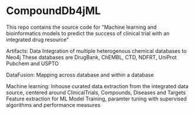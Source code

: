 # CompoundDb4jML



This repo contains the source code for "Machine learning and bioinformatics models to predict the success of clinical trial with an integrated drug resource"

Artifacts:
    Data Integration of multiple heterogenous chemical databases to Neo4j
    These databases are DrugBank, ChEMBL, CTD, NDFRT, UniProt Pubchem and USPTO

DataFusion: 
    Mapping across database and within a database 

Machine learning:
    Inhouse curated data extraction from the integrated data source, centered around ClinicalTrials, Compounds, Diseases and Targets
    Feature extraction for ML
    Model Training, paramter tuning with supervised algorithms and performance measures
